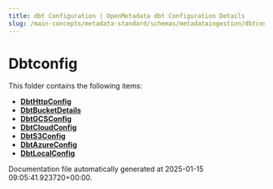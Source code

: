 ```yaml
---
title: dbt Configuration | OpenMetadata dbt Configuration Details
slug: /main-concepts/metadata-standard/schemas/metadataingestion/dbtconfig
---
```


# Dbtconfig

This folder contains the following items:

- [**DbtHttpConfig**](/main-concepts/metadata-standard/schemas/metadataingestion/dbtconfig/dbthttpconfig)
- [**DbtBucketDetails**](/main-concepts/metadata-standard/schemas/metadataingestion/dbtconfig/dbtbucketdetails)
- [**DbtGCSConfig**](/main-concepts/metadata-standard/schemas/metadataingestion/dbtconfig/dbtgcsconfig)
- [**DbtCloudConfig**](/main-concepts/metadata-standard/schemas/metadataingestion/dbtconfig/dbtcloudconfig)
- [**DbtS3Config**](/main-concepts/metadata-standard/schemas/metadataingestion/dbtconfig/dbts3config)
- [**DbtAzureConfig**](/main-concepts/metadata-standard/schemas/metadataingestion/dbtconfig/dbtazureconfig)
- [**DbtLocalConfig**](/main-concepts/metadata-standard/schemas/metadataingestion/dbtconfig/dbtlocalconfig)


Documentation file automatically generated at 2025-01-15 09:05:41.923720+00:00.

